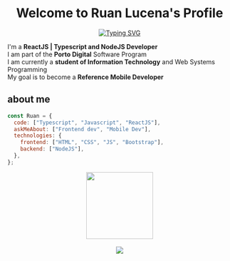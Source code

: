 <p align="center">
  <h1 align="center">Welcome to Ruan Lucena</a>'s Profile</h1>
</p>

<p align="center">
<a href="https://git.io/typing-svg"><img src="https://readme-typing-svg.demolab.com?font=Fira+Code&weight=500&pause=1000&color=0CF744&width=435&lines=I+am+a+Frontend+Developer;Software+Analyst+and+Developer;Software+Resident+at+Porto+Digital+in+Brazil" alt="Typing SVG" /></a>
</p>

I'm a **ReactJS | Typescript and NodeJS Developer**
<br>
I am part of the **Porto Digital** Software Program
<br>
I am currently a **student of Information Technology** and Web Systems Programming
<br>
My goal is to become a **Reference Mobile Developer**

## about me

```javascript
const Ruan = {
  code: ["Typescript", "Javascript", "ReactJS"],
  askMeAbout: ["Frontend dev", "Mobile Dev"],
  technologies: {
    frontend: ["HTML", "CSS", "JS", "Bootstrap"],
    backend: ["NodeJS"],
  },
};
```

<div align="center">

<img align="center" height="150em" src="https://github-readme-streak-stats.herokuapp.com/?user=SrLuc&theme=onedark" />
</a>

<br>
<br>

<a href="https://github.com/SrLuc/github-readme-stats">
  <img align="center" src="https://github-readme-stats.anuraghazra1.vercel.app/api/top-langs/?username=SrLuc&layout=compact&theme=onedark" />

</div>

<br>


